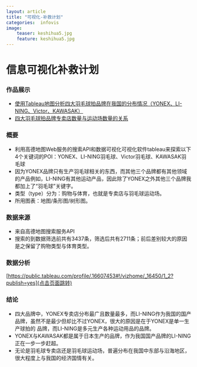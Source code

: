 ```yaml
---
layout: article 
title: "可视化-补救计划"
categories:  infovis
image:
    teaser: keshihua5.jpg
    feature: keshihua5.jpg
---
```



# 信息可视化补救计划

### 作品展示

- [使用Tableau地图分析四大羽毛球拍品牌在我国的分布情况（YONEX、LI-NING、Victor、KAWASAK）](https://public.tableau.com/profile/.16607453#!/vizhome/_18794/1)
- [四大羽毛球拍品牌专卖店数量与运动场数量的关系](https://public.tableau.com/profile/.16607453#!/vizhome/_18799/2)

### 概要
- 利用高德地图Web服务的搜索API和数据可视化可视化软件tableau来探索以下4个关键词的POI：YONEX、LI-NING羽毛球、Victor羽毛球、KAWASAK羽毛球
- 因为YONEX品牌只有生产羽毛球相关的东西，而其他三个品牌都有其他领域的产品例如，LI-NING有其他运动产品，因此除了YONEX之外其他三个品牌我都加上了“羽毛球”关键字。
- 类型（type）分为：购物与体育，也就是专卖店与羽毛球运动场。
- 所用图表：地图/条形图/树形图。

### 数据来源
- 来自高德地图搜索服务API
- 搜索的到数据筛选前共有3437条，筛选后共有2711条；前后差别较大的原因是之保留了购物类型与体育类型。

### 数据分析
[https://public.tableau.com/profile/.16607453#!/vizhome/_16450/1_2?publish=yes](点击页面跳转)

### 结论
- 四大品牌中，YONEX专卖店分布最广且数量最多，而LI-NING作为我国的国产品牌，虽然不是最少但却比不过YONEX，很大的原因是在于YONEX是单一生产球拍的 品牌，而LI-NING是多元生产各种运动用品的品牌。
- YONEX与KAWASAK都是属于日本生产的品牌，作为我国国产品牌的LI-NING正在一步一步赶超。
- 无论是羽毛球专卖店还是羽毛球运动场，普遍分布在我国中东部与沿海地区，很大程度上与我国的经济国情有关。